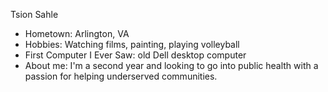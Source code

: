Tsion Sahle

- Hometown: Arlington, VA
- Hobbies: Watching films, painting, playing volleyball 
- First Computer I Ever Saw: old Dell desktop computer 
- About me: I'm a second year and looking to go into public health with a passion for helping underserved communities. 

  
  
